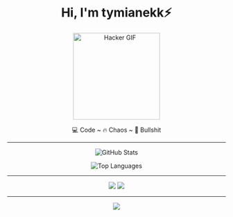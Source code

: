 <h1 align="center">Hi, I'm tymianekk⚡</h1>

<p align="center">
  <img src="https://media.giphy.com/media/du3J3cXyzhj75IOgvA/giphy.gif" width="200" alt="Hacker GIF">
</p>

<p align="center">
  💻 Code ~ 🔥 Chaos ~ 🖕 Bullshit  
</p>

---

<p align="center">
  <img src="https://github-readme-stats.vercel.app/api?username=tymianekk&show_icons=true&theme=radical" alt="GitHub Stats" />
</p>

<p align="center">
  <img src="https://github-readme-stats.vercel.app/api/top-langs/?username=tymianekk&layout=compact&theme=radical" alt="Top Languages" />
</p>

---

<p align="center">
  <a href="mailto:tymianekk.1@gmail.com"><img src="https://img.shields.io/badge/email-%F0%9F%93%A7-lightgrey?style=for-the-badge"></a>
  <a href="https://discordapp.com/users/yourdiscordid"><img src="https://img.shields.io/badge/discord-tymianekk-blueviolet?style=for-the-badge&logo=discord"></a>
</p>

---

<p align="center">
  <img src="https://readme-typing-svg.herokuapp.com?font=Fira+Code&size=22&pause=1000&color=F70000&center=true&vCenter=true&width=435&lines=I+code+shit+that+works;Deal+with+it.">
</p>

